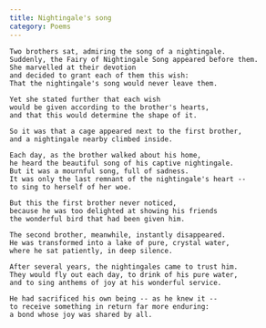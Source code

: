 ```yaml
---
title: Nightingale's song
category: Poems
---
```


    Two brothers sat, admiring the song of a nightingale.
    Suddenly, the Fairy of Nightingale Song appeared before them.
    She marvelled at their devotion
    and decided to grant each of them this wish:
    That the nightingale's song would never leave them.

    Yet she stated further that each wish
    would be given according to the brother's hearts,
    and that this would determine the shape of it.

    So it was that a cage appeared next to the first brother,
    and a nightingale nearby climbed inside.

    Each day, as the brother walked about his home,
    he heard the beautiful song of his captive nightingale.
    But it was a mournful song, full of sadness.
    It was only the last remnant of the nightingale's heart --
    to sing to herself of her woe.

    But this the first brother never noticed,
    because he was too delighted at showing his friends
    the wonderful bird that had been given him.

    The second brother, meanwhile, instantly disappeared.
    He was transformed into a lake of pure, crystal water,
    where he sat patiently, in deep silence.

    After several years, the nightingales came to trust him.
    They would fly out each day, to drink of his pure water,
    and to sing anthems of joy at his wonderful service.

    He had sacrificed his own being -- as he knew it --
    to receive something in return far more enduring:
    a bond whose joy was shared by all.


